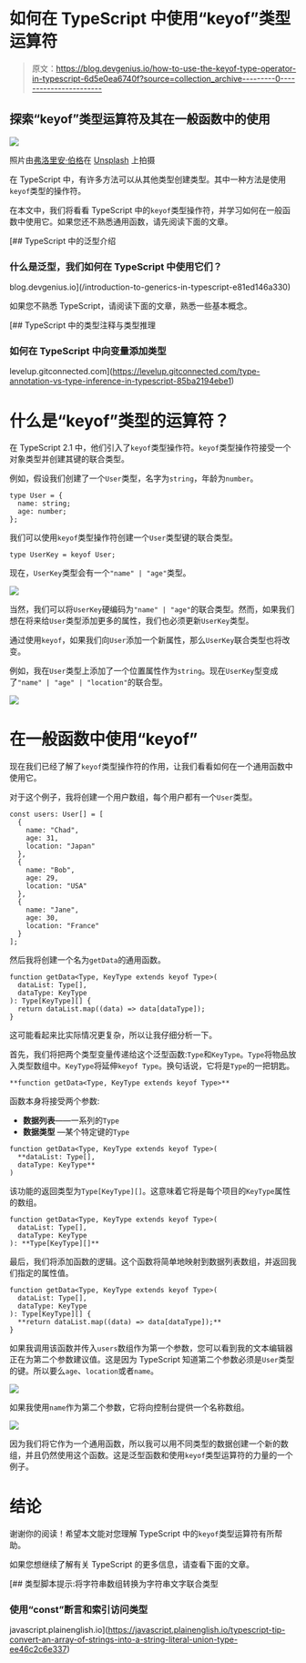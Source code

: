 # 如何在 TypeScript 中使用“keyof”类型运算符

> 原文：<https://blog.devgenius.io/how-to-use-the-keyof-type-operator-in-typescript-6d5e0ea6740f?source=collection_archive---------0----------------------->

## 探索“keyof”类型运算符及其在一般函数中的使用

![](img/90a324e8c0933a1e60929269c847f442.png)

照片由[弗洛里安·伯格](https://unsplash.com/@bergerteam?utm_source=medium&utm_medium=referral)在 [Unsplash](https://unsplash.com?utm_source=medium&utm_medium=referral) 上拍摄

在 TypeScript 中，有许多方法可以从其他类型创建类型。其中一种方法是使用`keyof`类型的操作符。

在本文中，我们将看看 TypeScript 中的`keyof`类型操作符，并学习如何在一般函数中使用它。如果您还不熟悉通用函数，请先阅读下面的文章。

[](/introduction-to-generics-in-typescript-e81ed146a330) [## TypeScript 中的泛型介绍

### 什么是泛型，我们如何在 TypeScript 中使用它们？

blog.devgenius.io](/introduction-to-generics-in-typescript-e81ed146a330) 

如果您不熟悉 TypeScript，请阅读下面的文章，熟悉一些基本概念。

[](https://levelup.gitconnected.com/type-annotation-vs-type-inference-in-typescript-85ba2194ebe1) [## TypeScript 中的类型注释与类型推理

### 如何在 TypeScript 中向变量添加类型

levelup.gitconnected.com](https://levelup.gitconnected.com/type-annotation-vs-type-inference-in-typescript-85ba2194ebe1) 

# 什么是“keyof”类型的运算符？

在 TypeScript 2.1 中，他们引入了`keyof`类型操作符。`keyof`类型操作符接受一个对象类型并创建其键的联合类型。

例如，假设我们创建了一个`User`类型，名字为`string`，年龄为`number`。

```
type User = {
  name: string;
  age: number;
};
```

我们可以使用`keyof`类型操作符创建一个`User`类型键的联合类型。

```
type UserKey = keyof User;
```

现在，`UserKey`类型会有一个`"name" | "age"`类型。

![](img/f505e05e837a1c456775a7f51e7def16.png)

当然，我们可以将`UserKey`硬编码为`"name" | "age"`的联合类型。然而，如果我们想在将来给`User`类型添加更多的属性，我们也必须更新`UserKey`类型。

通过使用`keyof`，如果我们向`User`添加一个新属性，那么`UserKey`联合类型也将改变。

例如，我在`User`类型上添加了一个位置属性作为`string`。现在`UserKey`型变成了`"name" | "age" | "location"`的联合型。

![](img/c495e98e1a3225ea858f011705ceb748.png)

# 在一般函数中使用“keyof”

现在我们已经了解了`keyof`类型操作符的作用，让我们看看如何在一个通用函数中使用它。

对于这个例子，我将创建一个用户数组，每个用户都有一个`User`类型。

```
const users: User[] = [
  {
    name: "Chad",
    age: 31,
    location: "Japan"
  },
  {
    name: "Bob",
    age: 29,
    location: "USA"
  },
  {
    name: "Jane",
    age: 30,
    location: "France"
  }
];
```

然后我将创建一个名为`getData`的通用函数。

```
function getData<Type, KeyType extends keyof Type>(
  dataList: Type[],
  dataType: KeyType
): Type[KeyType][] {
  return dataList.map((data) => data[dataType]);
}
```

这可能看起来比实际情况更复杂，所以让我仔细分析一下。

首先，我们将把两个类型变量传递给这个泛型函数:`Type`和`KeyType`。`Type`将物品放入类型数组中。`KeyType`将延伸`keyof Type`。换句话说，它将是`Type`的一把钥匙。

```
**function getData<Type, KeyType extends keyof Type>**
```

函数本身将接受两个参数:

*   **数据列表**——一系列的`Type`
*   **数据类型** —某个特定键的`Type`

```
function getData<Type, KeyType extends keyof Type>(
  **dataList: Type[],
  dataType: KeyType**
)
```

该功能的返回类型为`Type[KeyType][]`。这意味着它将是每个项目的`KeyType`属性的数组。

```
function getData<Type, KeyType extends keyof Type>(
  dataList: Type[],
  dataType: KeyType
): **Type[KeyType][]** 
```

最后，我们将添加函数的逻辑。这个函数将简单地映射到数据列表数组，并返回我们指定的属性值。

```
function getData<Type, KeyType extends keyof Type>(
  dataList: Type[],
  dataType: KeyType
): Type[KeyType][] {
  **return dataList.map((data) => data[dataType]);**
}
```

如果我调用该函数并传入`users`数组作为第一个参数，您可以看到我的文本编辑器正在为第二个参数建议值。这是因为 TypeScript 知道第二个参数必须是`User`类型的键。所以要么`age`、`location`或者`name`。

![](img/9fd4e26e52df43af80195fb98667d455.png)

如果我使用`name`作为第二个参数，它将向控制台提供一个名称数组。

![](img/7a95959973418b97f1691a00dd1bf157.png)

因为我们将它作为一个通用函数，所以我可以用不同类型的数据创建一个新的数组，并且仍然使用这个函数。这是泛型函数和使用`keyof`类型运算符的力量的一个例子。

# 结论

谢谢你的阅读！希望本文能对您理解 TypeScript 中的`keyof`类型运算符有所帮助。

如果您想继续了解有关 TypeScript 的更多信息，请查看下面的文章。

[](https://javascript.plainenglish.io/typescript-tip-convert-an-array-of-strings-into-a-string-literal-union-type-ee46c2c6e337) [## 类型脚本提示:将字符串数组转换为字符串文字联合类型

### 使用“const”断言和索引访问类型

javascript.plainenglish.io](https://javascript.plainenglish.io/typescript-tip-convert-an-array-of-strings-into-a-string-literal-union-type-ee46c2c6e337)